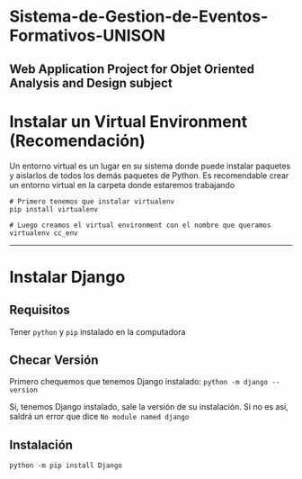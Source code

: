 # Sistema-de-Gestion-de-Eventos-Formativos-UNISON
Web Application Project for Objet Oriented Analysis and Design subject
------------------------------------------------------------------
# Instalar un Virtual Environment (Recomendación)
Un entorno virtual es un lugar en su sistema donde puede instalar paquetes y aislarlos de todos los demás paquetes de Python.
Es recomendable crear un entorno virtual en la carpeta donde estaremos trabajando
```
# Primero tenemos que instalar virtualenv
pip install virtualenv

# Luego creamos el virtual environment con el nombre que queramos
virtualenv cc_env

```

-------------------------------------------------------------------
# Instalar Django
## Requisitos
Tener `python` y `pip` instalado en la computadora

## Checar Versión
Primero chequemos que tenemos Django instalado:
`python -m django --version`

Si, tenemos Django instalado, sale la versión de su instalación. Si no es así, saldrá un error que dice  `No module named django`

## Instalación
`python -m pip install Django`

